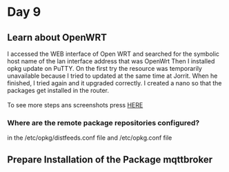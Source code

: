 # Day 9
## Learn about OpenWRT
I accessed the WEB interface of Open WRT and searched for the symbolic host name of the lan interface address that was OpenWrt
Then I installed opkg update on PuTTY. On the first try the resource was temporarily unavailable because I tried to updated at the same time at Jorrit. When he finished, I tried again and it upgraded correctly.
I created a nano so that the packages get installed in the router.
<br><br>
To see more steps ans screenshots press [HERE]()

### Where are the remote package repositories configured?
in the /etc/opkg/distfeeds.conf file and /etc/opkg.conf file

## Prepare Installation of the Package mqttbroker
